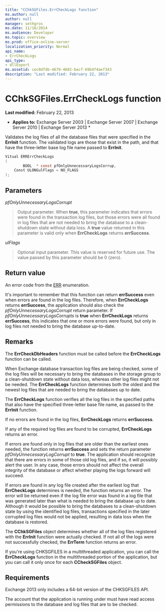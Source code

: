 ```yaml
---
title: "CChkSGFiles.ErrCheckLogs function"
ms.author: null
author: null
manager: sethgros
ms.date: 11/16/2014
ms.audience: Developer
ms.topic: overview
ms.prod: office-online-server
localization_priority: Normal
api_name:
- ErrCheckLogs
api_type:
- dllExport
ms.assetid: cec0df4b-4679-4682-bacf-69b4f4aef343
description: "Last modified: February 22, 2013"
---
```


# CChkSGFiles.ErrCheckLogs function

 **Last modified:** February 22, 2013 
  
 * **Applies to:** Exchange Server 2003 | Exchange Server 2007 | Exchange Server 2010 | Exchange Server 2013 * 
  
Validates the log files of all the database files that were specified in the **ErrInit** function. The validated logs are those that exist in the path, and that have the three-letter base log file name passed to **ErrInit**.
  
```cs
Vitual ERRErrCheckLogs 
(
        BOOL  * const pfOnlyUnnecessaryLogsCorrup,
    Const ULONGulFlags = NO_FLAGS
);

```

## Parameters

 *pfOnlyUnnecessaryLogsCorrupt* 
  
> Output parameter. When **true**, this parameter indicates that errors were found in the transaction log files, but those errors were all found in log files that are not needed to bring the database to a clean-shutdown state without data loss. A **true** value returned in this parameter is valid only when **ErrCheckLogs** returns **errSuccess**. 
    
 *ulFlags* 
  
> Optional input parameter. This value is reserved for future use. The value passed by this parameter should be 0 (zero).
    
## Return value

An error code from the [ERR](cchksgfiles-err-enumeration.md) enumeration. 
  
It's important to remember that this function can return **errSuccess** even when errors are found in the log files. Therefore, when **ErrCheckLogs** returns **errSuccess**, the application should also check the  *pfOnlyUnnecessaryLogsCorrupt*  return parameter. If  *pfOnlyUnnecessaryLogsCorrupts*  is **true** when **ErrCheckLogs** returns **errSuccess**, this indicates that one or more errors were found, but only in log files not needed to bring the database up-to-date.
  
## Remarks

The **ErrCheckDbHeaders** function must be called before the **ErrCheckLogs** function can be called. 
  
When Exchange database transaction log files are being checked, some of the log files will be necessary to bring the databases in the storage group to a clean-shutdown state without data loss, whereas other log files might not be needed. The **ErrCheckLogs** function determines both the oldest and the newest log files that are needed to bring the databases up to date. 
  
The **ErrCheckLogs** function verifies all the log files in the specified paths that also have the specified three-letter base file name, as passed to the **ErrInit** function. 
  
If no errors are found in the log files, **ErrCheckLogs** returns **errSuccess**. 
  
If any of the required log files are found to be corrupted, **ErrCheckLogs** returns an error. 
  
If errors are found only in log files that are older than the earliest ones needed, the function returns **errSuccess** and sets the return parameter  *pfOnlyUnnecessaryLogCorrupt*  to **true**. The application should recognize that there are errors in some of those old log files, and if so, it will possibly alert the user. In any case, those errors should not affect the overall integrity of the database or affect whether playing the logs forward will succeed.
  
If errors are found in any log file created after the earliest log that **ErrCheckLogs** determines is needed, the function returns an error. The error will be returned even if the log file error was found in a log file that was generated later than what is needed to bring the database up to date. Although it would be possible to bring the databases to a clean-shutdown state by using the identified log files, transactions specified in the later corrupted log files would not be applied, resulting in data loss when the database is restored. 
  
The **CChkSGFiles** object determines whether all of the log files registered with the **ErrInit** function were actually checked. If not all of the logs were not successfully checked, the **ErrTerm** function returns an error. 
  
If you're using CHKSGFILES in a multithreaded application, you can call the **ErrCheckLogs** function in the multithreaded portion of the application, but you can call it only once for each **CCheckSGFiles** object. 
  
## Requirements

Exchange 2013 only includes a 64-bit version of the CHKSGFILES API.
  
The account that the application is running under must have read access permissions to the database and log files that are to be checked.
  

